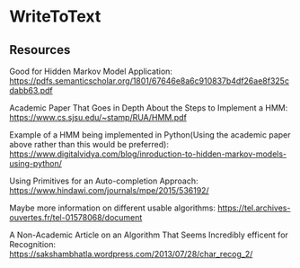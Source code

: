 # WriteToText

## Resources


Good for Hidden Markov Model Application:
https://pdfs.semanticscholar.org/1801/67646e8a6c910837b4df26ae8f325cdabb63.pdf


Academic Paper That Goes in Depth About the Steps to Implement a HMM:
https://www.cs.sjsu.edu/~stamp/RUA/HMM.pdf


Example of a HMM being implemented in Python(Using the academic paper above rather than this would be preferred):
https://www.digitalvidya.com/blog/inroduction-to-hidden-markov-models-using-python/


Using Primitives for an Auto-completion Approach:
https://www.hindawi.com/journals/mpe/2015/536192/


Maybe more information on different usable algorithms:
https://tel.archives-ouvertes.fr/tel-01578068/document

A Non-Academic Article on an Algorithm That Seems Incredibly efficent for Recognition:
https://sakshambhatla.wordpress.com/2013/07/28/char_recog_2/

